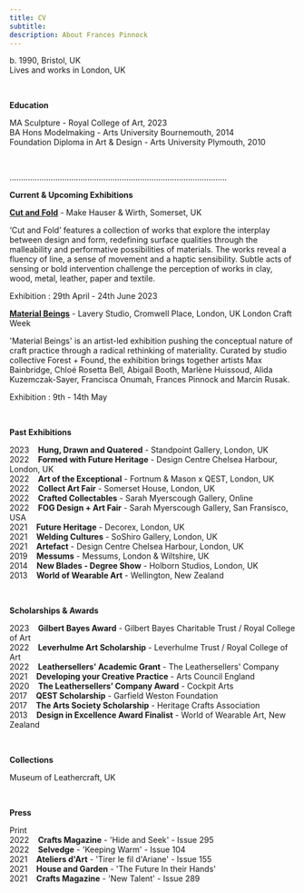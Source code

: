 ```yaml
---
title: CV
subtitle: 
description: About Frances Pinnock
---
```


b. 1990, Bristol, UK  
Lives and works in London, UK

<br /> 

**Education**

MA Sculpture - Royal College of Art, 2023    
BA Hons Modelmaking - Arts University Bournemouth, 2014  
Foundation Diploma in Art & Design - Arts University Plymouth, 2010   

<br />  

...............................................................................................


**Current & Upcoming Exhibitions** 


**[Cut and Fold](https://www.hauserwirth.com/make/41222-cut-and-fold/)** - Make Hauser & Wirth, Somerset, UK 

‘Cut and Fold’ features a collection of works that explore the interplay between design and form, redefining surface qualities through the malleability and performative possibilities of materials. The works reveal a fluency of line, a sense of movement and a haptic sensibility. Subtle acts of sensing or bold intervention challenge the perception of works in clay, wood, metal, leather, paper and textile.  

Exhibition : 29th April - 24th June 2023



**[Material Beings](https://www.londoncraftweek.com/events/material-beings/)** - Lavery Studio, Cromwell Place, London, UK 
London Craft Week  

'Material Beings' is an artist-led exhibition pushing the conceptual nature of craft practice through a radical rethinking of materiality. Curated by studio collective Forest + Found, the exhibition brings together artists Max Bainbridge, Chloé Rosetta Bell, Abigail Booth, Marlène Huissoud, Alida Kuzemczak-Sayer, Francisca Onumah, Frances Pinnock and Marcin Rusak. 

Exhibition : 9th - 14th May  

<br /> 


**Past Exhibitions** 

2023&nbsp;&nbsp;&nbsp; **Hung, Drawn and Quatered** - Standpoint Gallery, London, UK  
2022&nbsp;&nbsp;&nbsp; **Formed with Future Heritage** - Design Centre Chelsea Harbour, London, UK  
2022&nbsp;&nbsp;&nbsp; **Art of the Exceptional** - Fortnum & Mason x QEST, London, UK  
2022&nbsp;&nbsp;&nbsp; **Collect Art Fair** - Somerset House, London, UK  
2022&nbsp;&nbsp;&nbsp; **Crafted Collectables** - Sarah Myerscough Gallery, Online  
2022&nbsp;&nbsp;&nbsp; **FOG Design + Art Fair** - Sarah Myerscough Gallery, San Fransisco, USA  
2021&nbsp;&nbsp;&nbsp; **Future Heritage** - Decorex, London, UK  
2021&nbsp;&nbsp;&nbsp; **Welding Cultures** - SoShiro Gallery, London, UK  
2021&nbsp;&nbsp;&nbsp; **Artefact** - Design Centre Chelsea Harbour, London, UK    
2019&nbsp;&nbsp;&nbsp; **Messums** - Messums, London & Wiltshire, UK  
2014&nbsp;&nbsp;&nbsp; **New Blades - Degree Show** - Holborn Studios, London, UK  
2013&nbsp;&nbsp;&nbsp; **World of Wearable Art** - Wellington, New Zealand  

<br />  


**Scholarships & Awards** 

2023&nbsp;&nbsp;&nbsp; **Gilbert Bayes Award** - Gilbert Bayes Charitable Trust / Royal College of Art  
2022&nbsp;&nbsp;&nbsp; **Leverhulme Art Scholarship** - Leverhulme Trust / Royal College of Art   
2022&nbsp;&nbsp;&nbsp; **Leathersellers' Academic Grant** - The Leathersellers' Company   
2021&nbsp;&nbsp;&nbsp; **Developing your Creative Practice** - Arts Council England  
2020&nbsp;&nbsp;&nbsp; **The Leathersellers’ Company Award** - Cockpit Arts   
2017&nbsp;&nbsp;&nbsp; **QEST Scholarship** - Garfield Weston Foundation  
2017&nbsp;&nbsp;&nbsp; **The Arts Society Scholarship** - Heritage Crafts Association  
2013&nbsp;&nbsp;&nbsp; **Design in Excellence Award Finalist** - World of Wearable Art, New Zealand  

<br />  


**Collections** 

Museum of Leathercraft, UK  

<br />  


**Press** 
  

Print  
2022&nbsp;&nbsp;&nbsp; **Crafts Magazine** - 'Hide and Seek' - Issue 295     
2022&nbsp;&nbsp;&nbsp; **Selvedge** - 'Keeping Warm' - Issue 104  
2021&nbsp;&nbsp;&nbsp; **Ateliers d'Art** - 'Tirer le fil d'Ariane' - Issue 155  
2021&nbsp;&nbsp;&nbsp; **House and Garden** - 'The Future In their Hands'  
2021&nbsp;&nbsp;&nbsp; **Crafts Magazine** - 'New Talent' - Issue 289 

 







